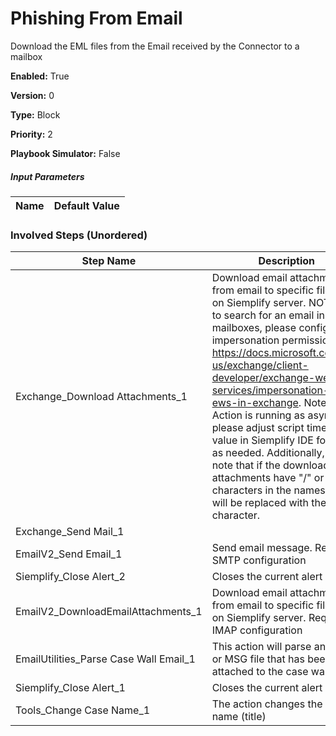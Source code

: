 # Phishing From Email
Download the EML files from the Email received by the Connector to a mailbox



**Enabled:** True

**Version:** 0

**Type:** Block

**Priority:** 2

**Playbook Simulator:** False


##### Input Parameters
|Name|Default Value|
|----|-------------|


### Involved Steps (Unordered)
|Step Name|Description|Integration|Original Action|
|---------|-----------|-----------|---------------|
|Exchange_Download Attachments_1|Download email attachments from email to specific file path on Siemplify server. NOTICE - to search for an email in all mailboxes, please configure impersonation permissions. https://docs.microsoft.com/en-us/exchange/client-developer/exchange-web-services/impersonation-and-ews-in-exchange. Note: Action is running as async, please adjust script timeout value in Siemplify IDE for action as needed. Additionally, please note that if the downloaded attachments have "/" or "\" characters in the names, those will be replaced with the '_' character.|Exchange|Download Attachments|
|Exchange_Send Mail_1||Exchange|Send Mail|
|EmailV2_Send Email_1|Send email message. Requires: SMTP configuration|EmailV2|Send Email|
|Siemplify_Close Alert_2|Closes the current alert|Siemplify|Close Alert|
|EmailV2_DownloadEmailAttachments_1|Download email attachments from email to specific file path on Siemplify server. Requires: IMAP configuration|EmailV2|DownloadEmailAttachments|
|EmailUtilities_Parse Case Wall Email_1|This action will parse an EML or MSG file that has been attached to the case wall.|EmailUtilities|Parse Case Wall Email|
|Siemplify_Close Alert_1|Closes the current alert|Siemplify|Close Alert|
|Tools_Change Case Name_1|The action changes the case's name (title)|Tools|Change Case Name|

